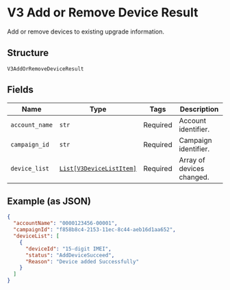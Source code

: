 
# V3 Add or Remove Device Result

Add or remove devices to existing upgrade information.

## Structure

`V3AddOrRemoveDeviceResult`

## Fields

| Name | Type | Tags | Description |
|  --- | --- | --- | --- |
| `account_name` | `str` | Required | Account identifier. |
| `campaign_id` | `str` | Required | Campaign identifier. |
| `device_list` | [`List[V3DeviceListItem]`](../../doc/models/v3-device-list-item.md) | Required | Array of devices changed. |

## Example (as JSON)

```json
{
  "accountName": "0000123456-00001",
  "campaignId": "f858b8c4-2153-11ec-8c44-aeb16d1aa652",
  "deviceList": [
    {
      "deviceId": "15-digit IMEI",
      "status": "AddDeviceSucceed",
      "Reason": "Device added Successfully"
    }
  ]
}
```

